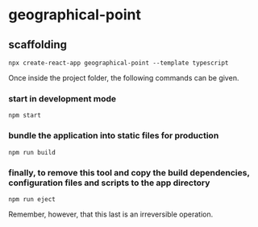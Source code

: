 # geographical-point


## scaffolding

```shell
npx create-react-app geographical-point --template typescript
```

Once inside the project folder, the following commands can be given.

### start in development mode

```shell
npm start
```

### bundle the application into static files for production

```shell
npm run build
```

### finally, to remove this tool and copy the build dependencies, configuration files and scripts to the app directory

```shell
npm run eject
```

Remember, however, that this last is an irreversible operation.
